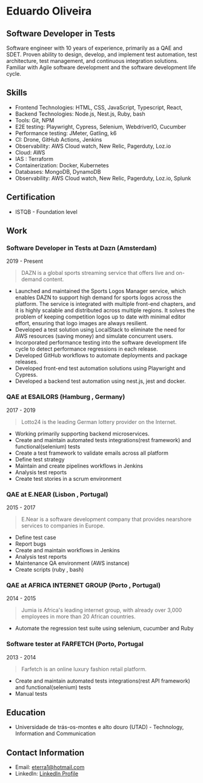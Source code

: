 # Eduardo Oliveira
## Software Developer in Tests

Software engineer with 10 years of experience, primarily as a QAE and SDET. Proven ability to design, develop, and implement test automation, test architecture, test management, and continuous integration solutions. Familiar with Agile software development and the software development life cycle.

## Skills

- Frontend Technologies: HTML, CSS, JavaScript, Typescript, React, 
- Backend Technologies: Node.js, Nest.js, Ruby, bash
- Tools: Git, NPM
- E2E testing: Playwright, Cypress, Selenium, WebdriverIO, Cucumber
- Performance testing: JMeter, Gatling, k6
- CI: Drone, GitHub Actions, Jenkins
- Observability: AWS Cloud watch, New Relic, Pagerduty, Loz.io
- Cloud: AWS 
- IAS : Terraform
- Containerization: Docker, Kubernetes
- Databases:  MongoDB, DynamoDB
- Observability: AWS Cloud watch, New Relic, Pagerduty, Loz.io, Splunk

## Certification
 - ISTQB - Foundation level

## Work

### Software Developer in Tests at Dazn (Amsterdam)
2019 - Present

> DAZN is a global sports streaming service that offers live and on-demand content.

- Launched and maintained the Sports Logos Manager service, which enables DAZN to support high demand for sports logos across the platform. The service is integrated with multiple front-end chapters, and it is highly scalable and distributed across multiple regions. It solves the problem of keeping competition logos up to date with minimal editor effort, ensuring that logo images are always resilient.
- Developed a test solution using LocalStack to eliminate the need for AWS resources (saving money) and simulate concurrent users.
- Incorporated performance testing into the software development life cycle to detect performance regressions in each release.
- Developed GitHub workflows to automate deployments and package releases.
- Developed front-end test automation solutions using Playwright and Cypress.
- Developed a backend test automation using nest.js, jest and docker.

### QAE at ESAILORS  (Hamburg , Germany)
2017 - 2019

> Lotto24 is the leading German lottery provider on the Internet.

- Working primarily supporting backend microservices.
- Create and maintain automated tests integrations(rest framework) and functional(selenium) tests
- Create a test framework to validate emails across all platform
- Define test strategy
- Maintain and create pipelines workflows in Jenkins
- Analysis test reports
- Create test stories in a scrum environment

### QAE at E.NEAR  (Lisbon , Portugal)
2015 - 2017

> E.Near is a software development company that provides nearshore services to companies in Europe.

- Define test case
- Report bugs
- Create and maintain workflows in Jenkins
- Analysis test reports
- Maintenance QA environment (AWS instance)
- Create scripts (ruby , bash)


### QAE at AFRICA INTERNET GROUP (Porto , Portugal)
2014 - 2015

 > Jumia is Africa's leading internet group, with already over 3,000 employees in more than 20 African countries.

- Automate the regression test suite using selenium, cucumber and Ruby

### Software tester at FARFETCH (Porto, Portugal
2013 - 2014

> Farfetch is an online luxury fashion retail platform.

- Create and maintain automated tests integrations(rest API framework) and functional(selenium) tests
- Manual tests

## Education

- Universidade de trás-os-montes e alto douro (UTAD) - Technology, Information  and Communication

## Contact Information

- Email: eterra1@hotmail.com
- LinkedIn: [LinkedIn Profile](https://www.linkedin.com/in/eduardosoliveira)
